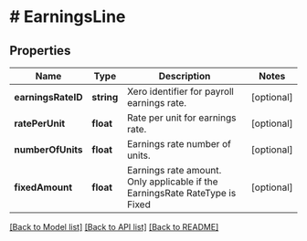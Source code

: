 # # EarningsLine

## Properties

Name | Type | Description | Notes
------------ | ------------- | ------------- | -------------
**earningsRateID** | **string** | Xero identifier for payroll earnings rate. | [optional] 
**ratePerUnit** | **float** | Rate per unit for earnings rate. | [optional] 
**numberOfUnits** | **float** | Earnings rate number of units. | [optional] 
**fixedAmount** | **float** | Earnings rate amount.  Only applicable if the EarningsRate RateType is Fixed | [optional] 

[[Back to Model list]](../../README.md#documentation-for-models) [[Back to API list]](../../README.md#documentation-for-api-endpoints) [[Back to README]](../../README.md)


